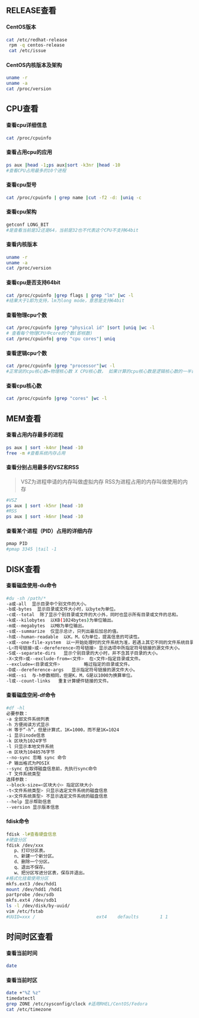## RELEASE查看
#### CentOS版本
```bash
cat /etc/redhat-release
 rpm -q centos-release
 cat /etc/issue
```
#### CentOS内核版本及架构
```bash
uname -r
uname -a
cat /proc/version
```
## CPU查看
#### 查看cpu详细信息
```bash
cat /proc/cpuinfo
```
#### 查看占用cpu的应用
```bash
ps aux |head -1;ps aux|sort -k3nr |head -10
#查看CPU占用最多的10个进程
```
#### 查看cpu型号
```bash
cat /proc/cpuinfo | grep name |cut -f2 -d: |uniq -c
```
#### 查看cpu架构
```bash
getconf LONG_BIT
#是查看当前是32还是64，当前是32也不代表这个CPU不支持64bit
```
#### 查看内核版本
```bash
uname -r
uname -a
cat /proc/version
```
#### 查看cpu是否支持64bit
```bash
cat /proc/cpuinfo |grep flags | grep "lm" |wc -l
#结果大于1即为支持，lm为long mode，意思是支持64bit
```
#### 查看物理cpu个数
```bash
cat /proc/cpuinfo |grep "physical id" |sort |uniq |wc -l
# 查看每个物理CPU中core的个数(即核数)
cat /proc/cpuinfo| grep "cpu cores"| uniq
```
#### 查看逻辑cpu个数
```bash
cat /proc/cpuinfo |grep "processor"|wc -l
#正常说的cpu核心数=物理核心数 X CPU核心数， 如果计算的cpu核心数是逻辑核心数的一半说明这款cpu支持并开启了ht（超线程技术）功能
```
#### 查看cpu核心数
```bash
cat /proc/cpuinfo |grep "cores" |wc -l
```
## MEM查看
#### 查看占用内存最多的进程
```bash
ps aux | sort -k4nr |head -10
free -m #查看系统内存占用
```
#### 查看分别占用最多的VSZ和RSS
> VSZ为进程申请的内存叫做虚拟内存
> RSS为进程占用的内存叫做使用的内存

```bash
#VSZ
ps aux | sort -k5nr |head -10
#RSS
ps aux | sort -k6nr |head -10
```
#### 查看某个进程（PID）占用的详细内存
```bash
pmap PID
#pmap 3345 |tail -1
```
## DISK查看
#### 查看磁盘使用-du命令
```bash
#du -sh /path/*
-a或-all  显示目录中个别文件的大小。   
-b或-bytes  显示目录或文件大小时，以byte为单位。   
-c或--total  除了显示个别目录或文件的大小外，同时也显示所有目录或文件的总和。
-k或--kilobytes  以KB(1024bytes)为单位输出。
-m或--megabytes  以MB为单位输出。   
-s或--summarize  仅显示总计，只列出最后加总的值。
-h或--human-readable  以K，M，G为单位，提高信息的可读性。
-x或--one-file-xystem  以一开始处理时的文件系统为准，若遇上其它不同的文件系统目录则略过。
-L<符号链接>或--dereference<符号链接> 显示选项中所指定符号链接的源文件大小。   
-S或--separate-dirs   显示个别目录的大小时，并不含其子目录的大小。
-X<文件>或--exclude-from=<文件>  在<文件>指定目录或文件。   
--exclude=<目录或文件>         略过指定的目录或文件。    
-D或--dereference-args   显示指定符号链接的源文件大小。   
-H或--si  与-h参数相同，但是K，M，G是以1000为换算单位。   
-l或--count-links   重复计算硬件链接的文件。  
```
#### 查看磁盘空闲-df命令
```bash
#df -hl
必要参数：
-a 全部文件系统列表
-h 方便阅读方式显示
-H 等于“-h”，但是计算式，1K=1000，而不是1K=1024
-i 显示inode信息
-k 区块为1024字节
-l 只显示本地文件系统
-m 区块为1048576字节
--no-sync 忽略 sync 命令
-P 输出格式为POSIX
--sync 在取得磁盘信息前，先执行sync命令
-T 文件系统类型
选择参数：
--block-size=<区块大小> 指定区块大小
-t<文件系统类型> 只显示选定文件系统的磁盘信息
-x<文件系统类型> 不显示选定文件系统的磁盘信息
--help 显示帮助信息
--version 显示版本信息
```
#### fdisk命令
```bash
fdisk -l#查看硬盘信息
#硬盘分区
fdisk /dev/xxx
   p、打印分区表。
   n、新建一个新分区。
   d、删除一个分区。
   q、退出不保存。
   w、把分区写进分区表，保存并退出。
#格式化挂载使用分区
mkfs.ext3 /dev/hdd1
mount /dev/hdd1 /hdd1
partprobe /dev/sdb
mkfs.ext4 /dev/sdb1
ls -l /dev/disk/by-uuid/
vim /etc/fstab
#UUID=xxx /                       ext4    defaults        1 1
```

## 时间时区查看
#### 查看当前时间
```bash
date
```
#### 查看当前时区
```bash
date +"%Z %z"
timedatectl
grep ZONE /etc/sysconfig/clock #适用RHEL/CentOS/Fedora
cat /etc/timezone
```
